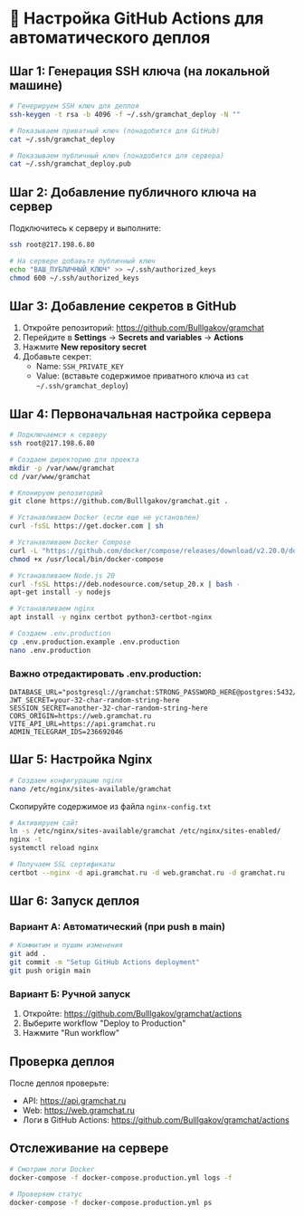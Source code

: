 # 🚀 Настройка GitHub Actions для автоматического деплоя

## Шаг 1: Генерация SSH ключа (на локальной машине)

```bash
# Генерируем SSH ключ для деплоя
ssh-keygen -t rsa -b 4096 -f ~/.ssh/gramchat_deploy -N ""

# Показываем приватный ключ (понадобится для GitHub)
cat ~/.ssh/gramchat_deploy

# Показываем публичный ключ (понадобится для сервера)
cat ~/.ssh/gramchat_deploy.pub
```

## Шаг 2: Добавление публичного ключа на сервер

Подключитесь к серверу и выполните:
```bash
ssh root@217.198.6.80

# На сервере добавьте публичный ключ
echo "ВАШ_ПУБЛИЧНЫЙ_КЛЮЧ" >> ~/.ssh/authorized_keys
chmod 600 ~/.ssh/authorized_keys
```

## Шаг 3: Добавление секретов в GitHub

1. Откройте репозиторий: https://github.com/Bulllgakov/gramchat
2. Перейдите в **Settings** → **Secrets and variables** → **Actions**
3. Нажмите **New repository secret**
4. Добавьте секрет:
   - Name: `SSH_PRIVATE_KEY`
   - Value: (вставьте содержимое приватного ключа из `cat ~/.ssh/gramchat_deploy`)

## Шаг 4: Первоначальная настройка сервера

```bash
# Подключаемся к серверу
ssh root@217.198.6.80

# Создаем директорию для проекта
mkdir -p /var/www/gramchat
cd /var/www/gramchat

# Клонируем репозиторий
git clone https://github.com/Bulllgakov/gramchat.git .

# Устанавливаем Docker (если еще не установлен)
curl -fsSL https://get.docker.com | sh

# Устанавливаем Docker Compose
curl -L "https://github.com/docker/compose/releases/download/v2.20.0/docker-compose-$(uname -s)-$(uname -m)" -o /usr/local/bin/docker-compose
chmod +x /usr/local/bin/docker-compose

# Устанавливаем Node.js 20
curl -fsSL https://deb.nodesource.com/setup_20.x | bash -
apt-get install -y nodejs

# Устанавливаем nginx
apt install -y nginx certbot python3-certbot-nginx

# Создаем .env.production
cp .env.production.example .env.production
nano .env.production
```

### Важно отредактировать .env.production:
```env
DATABASE_URL="postgresql://gramchat:STRONG_PASSWORD_HERE@postgres:5432/gramchat_db"
JWT_SECRET=your-32-char-random-string-here
SESSION_SECRET=another-32-char-random-string-here
CORS_ORIGIN=https://web.gramchat.ru
VITE_API_URL=https://api.gramchat.ru
ADMIN_TELEGRAM_IDS=236692046
```

## Шаг 5: Настройка Nginx

```bash
# Создаем конфигурацию nginx
nano /etc/nginx/sites-available/gramchat
```

Скопируйте содержимое из файла `nginx-config.txt`

```bash
# Активируем сайт
ln -s /etc/nginx/sites-available/gramchat /etc/nginx/sites-enabled/
nginx -t
systemctl reload nginx

# Получаем SSL сертификаты
certbot --nginx -d api.gramchat.ru -d web.gramchat.ru -d gramchat.ru
```

## Шаг 6: Запуск деплоя

### Вариант А: Автоматический (при push в main)
```bash
# Коммитим и пушим изменения
git add .
git commit -m "Setup GitHub Actions deployment"
git push origin main
```

### Вариант Б: Ручной запуск
1. Откройте: https://github.com/Bulllgakov/gramchat/actions
2. Выберите workflow "Deploy to Production"
3. Нажмите "Run workflow"

## Проверка деплоя

После деплоя проверьте:
- API: https://api.gramchat.ru
- Web: https://web.gramchat.ru
- Логи в GitHub Actions: https://github.com/Bulllgakov/gramchat/actions

## Отслеживание на сервере

```bash
# Смотрим логи Docker
docker-compose -f docker-compose.production.yml logs -f

# Проверяем статус
docker-compose -f docker-compose.production.yml ps
```